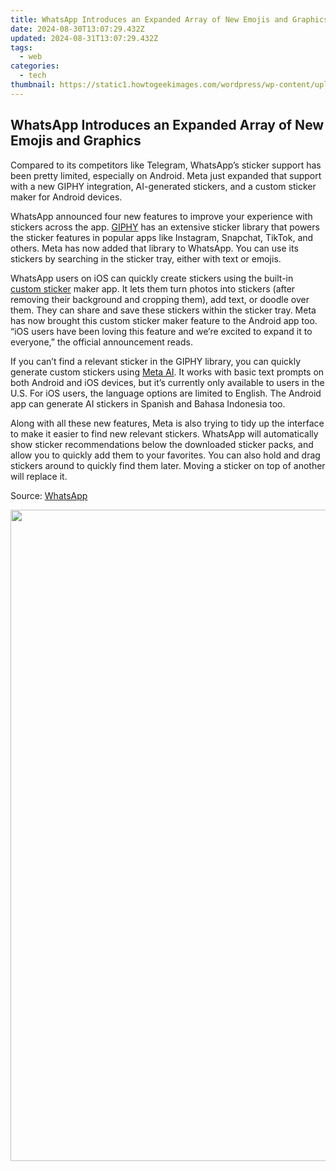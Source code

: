 ```yaml
---
title: WhatsApp Introduces an Expanded Array of New Emojis and Graphics
date: 2024-08-30T13:07:29.432Z
updated: 2024-08-31T13:07:29.432Z
tags:
  - web
categories:
  - tech
thumbnail: https://static1.howtogeekimages.com/wordpress/wp-content/uploads/2024/06/message-on-whatsapp-with-a-number-that-is-not-saved-in-the-contacts.jpg
---
```


## WhatsApp Introduces an Expanded Array of New Emojis and Graphics

Compared to its competitors like Telegram, WhatsApp’s sticker support has been pretty limited, especially on Android. Meta just expanded that support with a new GIPHY integration, AI-generated stickers, and a custom sticker maker for Android devices.

 WhatsApp announced four new features to improve your experience with stickers across the app. [GIPHY](https://extra-support.techidaily.com/mastering-sound-and-filter-integration-in-windows-10-photos-app-for-2024/) has an extensive sticker library that powers the sticker features in popular apps like Instagram, Snapchat, TikTok, and others. Meta has now added that library to WhatsApp. You can use its stickers by searching in the sticker tray, either with text or emojis.

 WhatsApp users on iOS can quickly create stickers using the built-in [custom sticker](https://android-pokemon-go.techidaily.com/in-2024-what-is-the-best-pokemon-for-pokemon-pvp-ranking-on-zte-blade-a73-5g-drfone-by-drfone-virtual-android/) maker app. It lets them turn photos into stickers (after removing their background and cropping them), add text, or doodle over them. They can share and save these stickers within the sticker tray. Meta has now brought this custom sticker maker feature to the Android app too. “iOS users have been loving this feature and we’re excited to expand it to everyone,” the official announcement reads.

 If you can’t find a relevant sticker in the GIPHY library, you can quickly generate custom stickers using [Meta AI](https://youtube-stream.techidaily.com/2024-approved-getting-the-most-out-of-live-sports-on-youtube-tv/). It works with basic text prompts on both Android and iOS devices, but it’s currently only available to users in the U.S. For iOS users, the language options are limited to English. The Android app can generate AI stickers in Spanish and Bahasa Indonesia too.

 Along with all these new features, Meta is also trying to tidy up the interface to make it easier to find new relevant stickers. WhatsApp will automatically show sticker recommendations below the downloaded sticker packs, and allow you to quickly add them to your favorites. You can also hold and drag stickers around to quickly find them later. Moving a sticker on top of another will replace it.

 Source: [WhatsApp](https://blog.whatsapp.com/express-yourself-with-more-stickers)

<ins class="adsbygoogle"
     style="display:block"
     data-ad-format="autorelaxed"
     data-ad-client="ca-pub-7571918770474297"
     data-ad-slot="1223367746"></ins>



<ins class="adsbygoogle"
     style="display:block"
     data-ad-client="ca-pub-7571918770474297"
     data-ad-slot="8358498916"
     data-ad-format="auto"
     data-full-width-responsive="true"></ins>



<!-- affiliate ads begin -->
<a href="https://tokenmetrics.sjv.io/c/5597632/1864921/20702" target="_top" id="1864921"><img src="//a.impactradius-go.com/display-ad/20702-1864921" border="0" alt="" width="1251" height="1042"/></a>
<!-- affiliate ads end -->